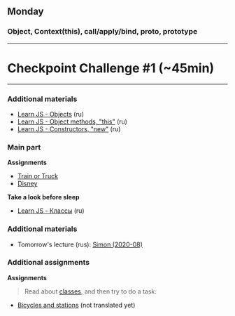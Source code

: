 ## Monday

### Object, Context(this), call/apply/bind, __proto__, prototype

----
# Checkpoint Challenge #1 (~45min)

----

### Additional materials

- [Learn JS - Objects](https://learn.javascript.ru/object) (ru)
- [Learn JS - Object methods, "this"](https://learn.javascript.ru/object-methods) (ru)
- [Learn JS - Constructors, "new"](https://learn.javascript.ru/constructor-new) (ru)

### Main part

**Assignments**
- [Train or Truck](https://github.com/Elbrus-Bootcamp/core-proto-vehicle/tree/master-eng)
- [Disney](https://github.com/Elbrus-Bootcamp/core-proto-disney/tree/master-eng)

**Take a look before sleep**
- [Learn JS - Классы][Class] (ru)

### Additional materials
- Tomorrow's lecture (rus): [Simon (2020-08)](https://www.youtube.com/watch?v=6DO-tJtUjS8&list=PL8NGcSL3ZP-_tTReN_spNfCi-6D4Ox-0o&index=13)

### Additional assignments

**Assignments**

> Read about [classes][Class], and then try to do a task:
- [Bicycles and stations](../../../../oojs-bikes-and-stations-challenge) (not translated yet)


[Class]: https://learn.javascript.ru/class
